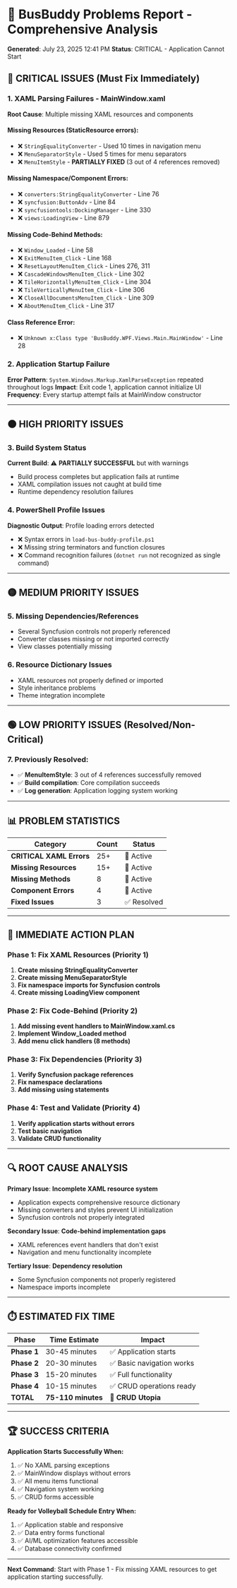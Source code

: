 # 🚨 BusBuddy Problems Report - Comprehensive Analysis
**Generated**: July 23, 2025 12:41 PM
**Status**: CRITICAL - Application Cannot Start

## 🔴 **CRITICAL ISSUES (Must Fix Immediately)**

### **1. XAML Parsing Failures - MainWindow.xaml**
**Root Cause**: Multiple missing XAML resources and components

#### **Missing Resources (StaticResource errors):**
- ❌ `StringEqualityConverter` - Used 10 times in navigation menu
- ❌ `MenuSeparatorStyle` - Used 5 times for menu separators
- ❌ `MenuItemStyle` - **PARTIALLY FIXED** (3 out of 4 references removed)

#### **Missing Namespace/Component Errors:**
- ❌ `converters:StringEqualityConverter` - Line 76
- ❌ `syncfusion:ButtonAdv` - Line 84
- ❌ `syncfusiontools:DockingManager` - Line 330
- ❌ `views:LoadingView` - Line 879

#### **Missing Code-Behind Methods:**
- ❌ `Window_Loaded` - Line 58
- ❌ `ExitMenuItem_Click` - Line 168
- ❌ `ResetLayoutMenuItem_Click` - Lines 276, 311
- ❌ `CascadeWindowsMenuItem_Click` - Line 302
- ❌ `TileHorizontallyMenuItem_Click` - Line 304
- ❌ `TileVerticallyMenuItem_Click` - Line 306
- ❌ `CloseAllDocumentsMenuItem_Click` - Line 309
- ❌ `AboutMenuItem_Click` - Line 317

#### **Class Reference Error:**
- ❌ `Unknown x:Class type 'BusBuddy.WPF.Views.Main.MainWindow'` - Line 28

### **2. Application Startup Failure**
**Error Pattern**: `System.Windows.Markup.XamlParseException` repeated throughout logs
**Impact**: Exit code 1, application cannot initialize UI
**Frequency**: Every startup attempt fails at MainWindow constructor

---

## 🟠 **HIGH PRIORITY ISSUES**

### **3. Build System Status**
**Current Build**: ⚠️ **PARTIALLY SUCCESSFUL** but with warnings
- Build process completes but application fails at runtime
- XAML compilation issues not caught at build time
- Runtime dependency resolution failures

### **4. PowerShell Profile Issues**
**Diagnostic Output**: Profile loading errors detected
- ❌ Syntax errors in `load-bus-buddy-profile.ps1`
- ❌ Missing string terminators and function closures
- ❌ Command recognition failures (`dotnet run` not recognized as single command)

---

## 🟡 **MEDIUM PRIORITY ISSUES**

### **5. Missing Dependencies/References**
- Several Syncfusion controls not properly referenced
- Converter classes missing or not imported correctly
- View classes potentially missing

### **6. Resource Dictionary Issues**
- XAML resources not properly defined or imported
- Style inheritance problems
- Theme integration incomplete

---

## 🟢 **LOW PRIORITY ISSUES (Resolved/Non-Critical)**

### **7. Previously Resolved:**
- ✅ **MenuItemStyle**: 3 out of 4 references successfully removed
- ✅ **Build compilation**: Core compilation succeeds
- ✅ **Log generation**: Application logging system working

---

## 📊 **PROBLEM STATISTICS**

| Category | Count | Status |
|----------|-------|--------|
| **CRITICAL XAML Errors** | 25+ | 🔴 Active |
| **Missing Resources** | 15+ | 🔴 Active |
| **Missing Methods** | 8 | 🔴 Active |
| **Component Errors** | 4 | 🔴 Active |
| **Fixed Issues** | 3 | ✅ Resolved |

---

## 🎯 **IMMEDIATE ACTION PLAN**

### **Phase 1: Fix XAML Resources (Priority 1)**
1. **Create missing StringEqualityConverter**
2. **Create missing MenuSeparatorStyle**
3. **Fix namespace imports for Syncfusion controls**
4. **Create missing LoadingView component**

### **Phase 2: Fix Code-Behind (Priority 2)**
1. **Add missing event handlers to MainWindow.xaml.cs**
2. **Implement Window_Loaded method**
3. **Add menu click handlers (8 methods)**

### **Phase 3: Fix Dependencies (Priority 3)**
1. **Verify Syncfusion package references**
2. **Fix namespace declarations**
3. **Add missing using statements**

### **Phase 4: Test and Validate (Priority 4)**
1. **Verify application starts without errors**
2. **Test basic navigation**
3. **Validate CRUD functionality**

---

## 🔍 **ROOT CAUSE ANALYSIS**

**Primary Issue**: **Incomplete XAML resource system**
- Application expects comprehensive resource dictionary
- Missing converters and styles prevent UI initialization
- Syncfusion controls not properly integrated

**Secondary Issue**: **Code-behind implementation gaps**
- XAML references event handlers that don't exist
- Navigation and menu functionality incomplete

**Tertiary Issue**: **Dependency resolution**
- Some Syncfusion components not properly registered
- Namespace imports incomplete

---

## ⏱️ **ESTIMATED FIX TIME**

| Phase | Time Estimate | Impact |
|-------|---------------|--------|
| **Phase 1** | 30-45 minutes | ✅ Application starts |
| **Phase 2** | 20-30 minutes | ✅ Basic navigation works |
| **Phase 3** | 15-20 minutes | ✅ Full functionality |
| **Phase 4** | 10-15 minutes | ✅ CRUD operations ready |
| **TOTAL** | **75-110 minutes** | **🚀 CRUD Utopia** |

---

## 🏆 **SUCCESS CRITERIA**

**Application Starts Successfully When:**
1. ✅ No XAML parsing exceptions
2. ✅ MainWindow displays without errors
3. ✅ All menu items functional
4. ✅ Navigation system working
5. ✅ CRUD forms accessible

**Ready for Volleyball Schedule Entry When:**
1. ✅ Application stable and responsive
2. ✅ Data entry forms functional
3. ✅ AI/ML optimization features accessible
4. ✅ Database connectivity confirmed

---

**Next Command**: Start with Phase 1 - Fix missing XAML resources to get application starting successfully.
